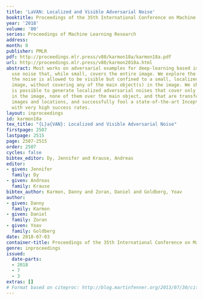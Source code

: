 ```yaml
---
title: 'LaVAN: Localized and Visible Adversarial Noise'
booktitle: Proceedings of the 35th International Conference on Machine Learning
year: '2018'
volume: '80'
series: Proceedings of Machine Learning Research
address: 
month: 0
publisher: PMLR
pdf: http://proceedings.mlr.press/v80/karmon18a/karmon18a.pdf
url: http://proceedings.mlr.press/v80/karmon2018a.html
abstract: Most works on adversarial examples for deep-learning based image classifiers
  use noise that, while small, covers the entire image. We explore the case where
  the noise is allowed to be visible but confined to a small, localized patch of the
  image, without covering any of the main object(s) in the image. We show that it
  is possible to generate localized adversarial noises that cover only 2% of the pixels
  in the image, none of them over the main object, and that are transferable across
  images and locations, and successfully fool a state-of-the-art Inception v3 model
  with very high success rates.
layout: inproceedings
id: karmon18a
tex_title: "{L}a{VAN}: Localized and Visible Adversarial Noise"
firstpage: 2507
lastpage: 2515
page: 2507-2515
order: 2507
cycles: false
bibtex_editor: Dy, Jennifer and Krause, Andreas
editor:
- given: Jennifer
  family: Dy
- given: Andreas
  family: Krause
bibtex_author: Karmon, Danny and Zoran, Daniel and Goldberg, Yoav
author:
- given: Danny
  family: Karmon
- given: Daniel
  family: Zoran
- given: Yoav
  family: Goldberg
date: 2018-07-03
container-title: Proceedings of the 35th International Conference on Machine Learning
genre: inproceedings
issued:
  date-parts:
  - 2018
  - 7
  - 3
extras: []
# Format based on citeproc: http://blog.martinfenner.org/2013/07/30/citeproc-yaml-for-bibliographies/
---
```

